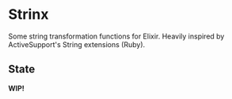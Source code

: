 # Strinx

Some string transformation functions for Elixir. Heavily inspired by ActiveSupport's String extensions (Ruby).

## State

**WIP!**
